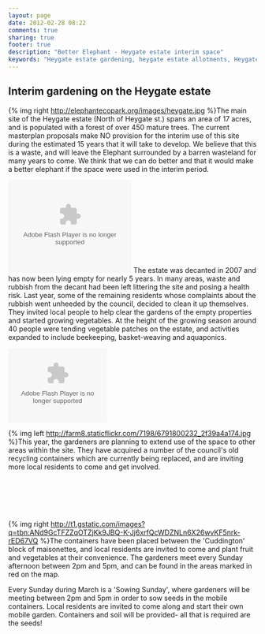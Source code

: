 ```yaml
---
layout: page
date: 2012-02-28 08:22
comments: true
sharing: true
footer: true
description: "Better Elephant - Heygate estate interim space"
keywords: "Heygate estate gardening, heygate estate allotments, Heygate estate gardens, Heygate estate mobile gardeners"
---
```


Interim gardening on the Heygate estate
-------------------------------

{% img right http://elephantecopark.org/images/heygate.jpg %}The main site of the Heygate estate (North of Heygate st.) spans an area of 17 acres, and is populated with a forest of over 450 mature trees. The current masterplan proposals make NO provision for the interim use of this site during the estimated 15 years that it will take to develop. We believe that this is a waste, and will leave the Elephant surrounded by a barren wasteland for many years to come. We think that we can do better and that it would make a better elephant if the space were used in the interim period.

<object width="250" height="188"> <param name="flashvars" value="offsite=true&lang=en-us&page_show_url=%2Fphotos%2F46360829%40N03%2Fsets%2F72157626751022542%2Fshow%2F&page_show_back_url=%2Fphotos%2F46360829%40N03%2Fsets%2F72157626751022542%2F&set_id=72157626751022542&jump_to="></param> <param name="movie" value="http://www.flickr.com/apps/slideshow/show.swf?v=109615"></param> <param name="allowFullScreen" value="true"></param><embed type="application/x-shockwave-flash" src="http://www.flickr.com/apps/slideshow/show.swf?v=109615" allowFullScreen="true" flashvars="offsite=true&lang=en-us&page_show_url=%2Fphotos%2F46360829%40N03%2Fsets%2F72157626751022542%2Fshow%2F&page_show_back_url=%2Fphotos%2F46360829%40N03%2Fsets%2F72157626751022542%2F&set_id=72157626751022542&jump_to=" width="250" height="188"></embed></object> The estate was decanted in 2007 and has now been lying empty for nearly 5 years. In many areas, waste and rubbish from the decant had been left littering the site and posing a health risk. Last year, some of the remaining residents whose complaints about the rubbish went unheeded by the council, decided to clean it up themselves. They invited local people to help clear the gardens of the empty properties and started growing vegetables. At the height of the growing season around 40 people were tending vegetable patches on the estate, and activities expanded to include beekeeping, basket-weaving and aquaponics.  

<object width="200" height="150"> <param name="flashvars" value="offsite=true&lang=en-us&page_show_url=%2Fphotos%2F46360829%40N03%2Fsets%2F72157626626475955%2Fshow%2F&page_show_back_url=%2Fphotos%2F46360829%40N03%2Fsets%2F72157626626475955%2F&set_id=72157626626475955&jump_to="></param> <param name="movie" value="http://www.flickr.com/apps/slideshow/show.swf?v=109615"></param> <param name="allowFullScreen" value="true"></param><embed type="application/x-shockwave-flash" src="http://www.flickr.com/apps/slideshow/show.swf?v=109615" allowFullScreen="true" flashvars="offsite=true&lang=en-us&page_show_url=%2Fphotos%2F46360829%40N03%2Fsets%2F72157626626475955%2Fshow%2F&page_show_back_url=%2Fphotos%2F46360829%40N03%2Fsets%2F72157626626475955%2F&set_id=72157626626475955&jump_to=" width="200" height="150"></embed></object>

{% img left http://farm8.staticflickr.com/7198/6791800232_2f39a4a174.jpg %}This year, the gardeners are planning to extend use of the space to other areas within the site. They have acquired a number of the council's old recycling containers which are currently being replaced, and are inviting more local residents to come and get involved.  
<br>
<br>
<br>
<br>
<br>


{% img right http://t1.gstatic.com/images?q=tbn:ANd9GcTFZZqOTZjKk9JBQ-K-Jj6xrfQcWDZNLn6X26wvKF5nrk-rED67VQ %}The containers have been placed between the 'Cuddington' block of maisonettes, and local residents are invited to come and plant fruit and vegetables at their convenience. The gardeners meet every Sunday afternoon between 2pm and 5pm, and can be found in the areas marked in red on the map. 

Every Sunday during March is a 'Sowing Sunday', where gardeners will be meeting between 2pm and 5pm in order to sow seeds in the mobile containers. Local residents are invited to come along and start their own mobile garden. Containers and soil will be provided- all that is required are the seeds!



